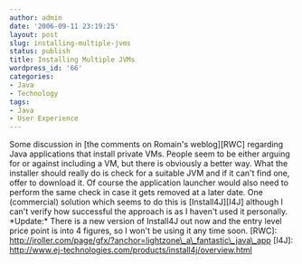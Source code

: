 ```yaml
---
author: admin
date: '2006-09-11 23:19:25'
layout: post
slug: installing-multiple-jvms
status: publish
title: Installing Multiple JVMs
wordpress_id: '66'
categories:
- Java
- Technology
tags:
- Java
- User Experience
---
```


Some discussion in [the comments on Romain's weblog][RWC] regarding Java
applications that install private VMs. People seem to be either arguing
for or against including a VM, but there is obviously a better way. What
the installer should really do is check for a suitable JVM and if it
can't find one, offer to download it. Of course the application launcher
would also need to perform the same check in case it gets removed at a
later date. One (commercial) solution which seems to do this is
[Install4J][I4J] although I can't verify how successful the approach is
as I haven't used it personally. \*Update:\* There is a new version of
Install4J out now and the entry level price point is into 4 figures, so
I won't be using it any time soon. [RWC]:
http://jroller.com/page/gfx/?anchor=lightzone\_a\_fantastic\_java\_app
[I4J]: http://www.ej-technologies.com/products/install4j/overview.html
